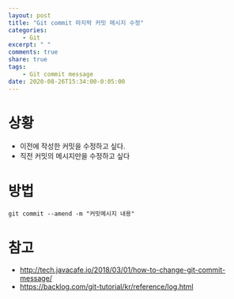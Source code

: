 ```yaml
---
layout: post
title: "Git commit 마지막 커밋 메시지 수정"
categories:
    - Git
excerpt: " "
comments: true
share: true
tags:
    - Git commit message
date: 2020-08-26T15:34:00-0:05:00
---
```


# 상황

- 이전에 작성한 커밋을 수정하고 싶다.
- 직전 커밋의 메시지만을 수정하고 싶다

# 방법

```
git commit --amend -m "커밋메시지 내용"
```

# 참고

- <http://tech.javacafe.io/2018/03/01/how-to-change-git-commit-message/>
- <https://backlog.com/git-tutorial/kr/reference/log.html>
